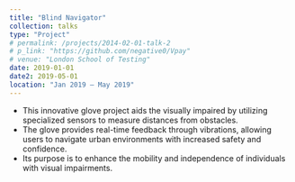 ```yaml
---
title: "Blind Navigator"
collection: talks
type: "Project"
# permalink: /projects/2014-02-01-talk-2
# p_link: "https://github.com/negative0/Vpay"
# venue: "London School of Testing"
date: 2019-01-01
date2: 2019-05-01
location: "Jan 2019 – May 2019"
---
```


* This innovative glove project aids the visually impaired by utilizing specialized sensors to measure distances from obstacles. 
* The glove provides real-time feedback through vibrations, allowing users to navigate urban environments with increased safety and confidence. 
* Its purpose is to enhance the mobility and independence of individuals with visual impairments.
<!-- <br><img src="/images/vpay.jpg"> -->

<!-- * Technology stack -  -->
